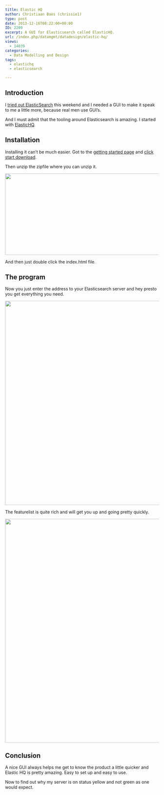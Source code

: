 ```yaml
---
title: Elastic HQ
author: Christiaan Baes (chrissie1)
type: post
date: 2013-12-16T08:22:00+00:00
ID: 2209
excerpt: A GUI for Elasticsearch called ElasticHQ.
url: /index.php/datamgmt/datadesign/elastic-hq/
views:
  - 14039
categories:
  - Data Modelling and Design
tags:
  - elastichq
  - elasticsearch

---
```

## Introduction

I [tried out ElasticSearch][1] this weekend and I needed a GUI to make it speak to me a little more, because real men use GUI&#8217;s. 

And I must admit that the tooling around Elasticsearch is amazing. I started with [ElasticHQ][2]. 

## Installation

Installing it can&#8217;t be much easier. Got to the [getting started page][3] and [click start download][4]. 

Then unzip the zipfile where you can unzip it. 

<div class="image_block">
  <a href="https://lessthandot.z19.web.core.windows.net/wp-content/uploads/users/chrissie1/ElasticSearch/elastichq1.png?mtime=1387181402"><img alt="" src="https://lessthandot.z19.web.core.windows.net/wp-content/uploads/users/chrissie1/ElasticSearch/elastichq1.png?mtime=1387181402" width="598" height="266" /></a>
</div>

And then just double click the index.html file.

## The program

Now you just enter the address to your Elasticsearch server and hey presto you get everything you need.

<div class="image_block">
  <a href="https://lessthandot.z19.web.core.windows.net/wp-content/uploads/users/chrissie1/ElasticSearch/elastichq2.png?mtime=1387181569"><img alt="" src="https://lessthandot.z19.web.core.windows.net/wp-content/uploads/users/chrissie1/ElasticSearch/elastichq2.png?mtime=1387181569" width="1345" height="667" /></a>
</div>

The featurelist is quite rich and will get you up and going pretty quickly.

<div class="image_block">
  <a href="https://lessthandot.z19.web.core.windows.net/wp-content/uploads/users/chrissie1/ElasticSearch/elastichq3.png?mtime=1387181988"><img alt="" src="https://lessthandot.z19.web.core.windows.net/wp-content/uploads/users/chrissie1/ElasticSearch/elastichq3.png?mtime=1387181988" width="1019" height="731" /></a>
</div>

## Conclusion

A nice GUI always helps me get to know the product a little quicker and Elastic HQ is pretty amazing. Easy to set up and easy to use. 

Now to find out why my server is on status yellow and not green as one would expect.

 [1]: /index.php/DataMgmt/DataDesign/elasticsearch
 [2]: http://www.elastichq.org/index.html
 [3]: http://www.elastichq.org/gettingstarted.html
 [4]: https://github.com/royrusso/elasticsearch-HQ/zipball/master